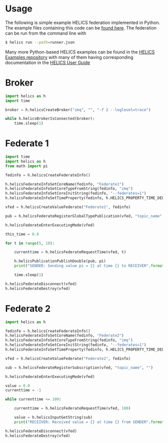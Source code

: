 # Usage

The following is simple example HELICS federation implemented in Python. The example files containing this code can be [found here](https://github.com/GMLC-TDC/pyhelics/tree/main/docs/examples/website_usage). The federation can be run from the command line with

```sh
$ helics run --path=runner.json
```

Many more Python-based HELICS examples can be found in the [HELICS Examples repository](https://github.com/GMLC-TDC/HELICS-Examples/user_guide_examples) with many of them having corresponding documentation in the [HELICS User Guide](https://docs.helics.org/en/latest/user-guide/examples/examples_index.html)

# Broker

```python
import helics as h
import time

broker = h.helicsCreateBroker("zmq", "", "-f 2 --loglevel=trace")

while h.helicsBrokerIsConnected(broker):
    time.sleep(1)
```

# Federate 1

```python
import time
import helics as h
from math import pi

fedinfo = h.helicsCreateFederateInfo()

h.helicsFederateInfoSetCoreName(fedinfo, "Federate1")
h.helicsFederateInfoSetCoreTypeFromString(fedinfo, "zmq")
h.helicsFederateInfoSetCoreInitString(fedinfo, "--federates=1")
h.helicsFederateInfoSetTimeProperty(fedinfo, h.HELICS_PROPERTY_TIME_DELTA, 0.01)

vfed = h.helicsCreateValueFederate("Federate1", fedinfo)

pub = h.helicsFederateRegisterGlobalTypePublication(vfed, "topic_name", "double", "")

h.helicsFederateEnterExecutingMode(vfed)

this_time = 0.0

for t in range(5, 10):

    currenttime = h.helicsFederateRequestTime(vfed, t)

    h.helicsPublicationPublishDouble(pub, pi)
    print("SENDER: Sending value pi = {} at time {} to RECEIVER".format(pi, currenttime))

    time.sleep(1)

h.helicsFederateDisconnect(vfed)
h.helicsFederateDestroy(vfed)
```

# Federate 2

```python
import helics as h

fedinfo = h.helicsCreateFederateInfo()
h.helicsFederateInfoSetCoreName(fedinfo, "Federate2")
h.helicsFederateInfoSetCoreTypeFromString(fedinfo, "zmq")
h.helicsFederateInfoSetCoreInitString(fedinfo, "--federates=1")
h.helicsFederateInfoSetTimeProperty(fedinfo, h.HELICS_PROPERTY_TIME_DELTA, 0.01)

vfed = h.helicsCreateValueFederate("Federate2", fedinfo)

sub = h.helicsFederateRegisterSubscription(vfed, "topic_name", "")

h.helicsFederateEnterExecutingMode(vfed)

value = 0.0
currenttime = -1

while currenttime <= 100:

    currenttime = h.helicsFederateRequestTime(vfed, 100)

    value = h.helicsInputGetString(sub)
    print("RECEIVER: Received value = {} at time {} from SENDER".format(value, currenttime))

h.helicsFederateDisconnect(vfed)
h.helicsFederateDestroy(vfed)
```
